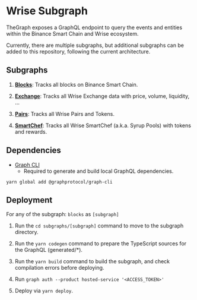 # Wrise Subgraph

TheGraph exposes a GraphQL endpoint to query the events and entities within the Binance Smart Chain and Wrise ecosystem.

Currently, there are multiple subgraphs, but additional subgraphs can be added to this repository, following the current architecture.

## Subgraphs

1. **[Blocks](https://thegraph.com/legacy-explorer/subgraph/wrise/blocks)**: Tracks all blocks on Binance Smart Chain.

2. **[Exchange](https://wrise.medium.com/wrise-info-relaunch-in-partnership-with-150-000-bounty-winner-streamingfast-f7892559d388)**: Tracks all Wrise Exchange data with price, volume, liquidity, ...

3. **[Pairs](https://thegraph.com/legacy-explorer/subgraph/wrise/pairs)**: Tracks all Wrise Pairs and Tokens.

4. **[SmartChef](https://thegraph.com/legacy-explorer/subgraph/wrise/smartchef)**: Tracks all Wrise SmartChef (a.k.a. Syrup Pools) with tokens and rewards.

## Dependencies

- [Graph CLI](https://github.com/graphprotocol/graph-cli)
    - Required to generate and build local GraphQL dependencies.

```shell
yarn global add @graphprotocol/graph-cli
```

## Deployment

For any of the subgraph: `blocks` as `[subgraph]`

1. Run the `cd subgraphs/[subgraph]` command to move to the subgraph directory.

2. Run the `yarn codegen` command to prepare the TypeScript sources for the GraphQL (generated/*).

3. Run the `yarn build` command to build the subgraph, and check compilation errors before deploying.

4. Run `graph auth --product hosted-service '<ACCESS_TOKEN>'`

5. Deploy via `yarn deploy`.

